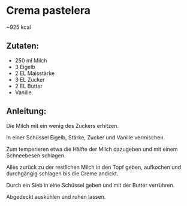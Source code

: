 Crema pastelera
===
~925 kcal

Zutaten:
---
- 250 ml Milch
- 3  Eigelb
- 2 EL Maisstärke
- 3 EL Zucker
- 2 EL Butter
-   Vanille

Anleitung:
---
Die Milch mit ein wenig des Zuckers erhitzen.

In einer Schüssel Eigelb, Stärke, Zucker und Vanille vermischen.

Zum temperieren etwa die Hälfte der Milch dazugeben und mit einem Schneebesen schlagen.

Alles zurück zu der restlichen Milch in den Topf geben, aufkochen und durchgängig schlagen bis die Creme andickt.

Durch ein Sieb in eine Schüssel geben und mit der Butter verrühren.

Abgedeckt auskühlen und ruhen lassen.